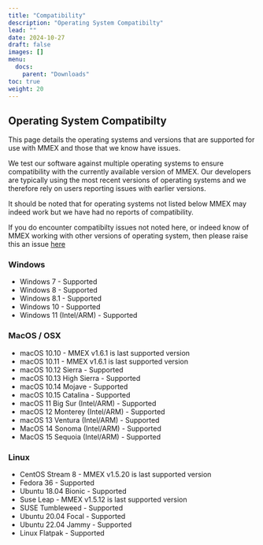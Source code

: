 ```yaml
---
title: "Compatibility"
description: "Operating System Compatibilty"
lead: ""
date: 2024-10-27
draft: false
images: []
menu:
  docs:
    parent: "Downloads"
toc: true
weight: 20
---
```


## Operating System Compatibilty

This page details the operating systems and versions that are supported for use with MMEX and those that we know have issues. 

We test our software against multiple operating systems to ensure compatibility with the currently available version of MMEX. Our developers are typically using the most recent versions of operating systems and we therefore rely on users reporting issues with earlier versions. 

It should be noted that for operating systems not listed below MMEX may indeed work but we have had no reports of compatibility.

If you do encounter compatibilty issues not noted here, or indeed know of MMEX working with other versions of operating system, then please raise this an issue [here](https://github.com/moneymanagerex/moneymanagerex/labels/bug)

### Windows

- Windows 7 - Supported
- Windows 8 - Supported
- Windows 8.1 - Supported
- Windows 10 - Supported
- Windows 11 (Intel/ARM) - Supported

### MacOS / OSX

- macOS 10.10 - MMEX v1.6.1 is last supported version
- macOS 10.11 - MMEX v1.6.1 is last supported version
- macOS 10.12	Sierra - Supported
- macOS 10.13	High Sierra - Supported
- macOS 10.14	Mojave - Supported
- macOS 10.15	Catalina - Supported
- macOS 11 Big Sur (Intel/ARM) - Supported
- macOS 12 Monterey (Intel/ARM)  - Supported
- macOS 13 Ventura (Intel/ARM)  - Supported
- MacOS 14 Sonoma (Intel/ARM) - Supported
- MacOS 15 Sequoia (Intel/ARM) - Supported

### Linux

- CentOS Stream 8 - MMEX v1.5.20 is last supported version
- Fedora 36 - Supported
- Ubuntu 18.04 Bionic - Supported
- Suse Leap - MMEX v1.5.12 is last supported version 
- SUSE Tumbleweed - Supported
- Ubuntu 20.04 Focal - Supported
- Ubuntu 22.04 Jammy - Supported
- Linux Flatpak - Supported
